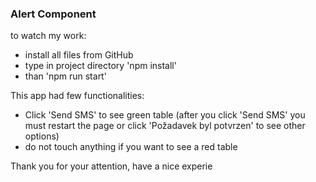 ### Alert Component

to watch my work: 

- install all files from GitHub
- type in project directory 'npm install'
- than 'npm run start'

This app had few functionalities:

- Click 'Send SMS' to see green table (after you click 'Send SMS' 
you must restart the page or click 'Požadavek byl potvrzen' to see other options)
- do not touch anything if you want to see a red table

Thank you for your attention, have a nice experie
